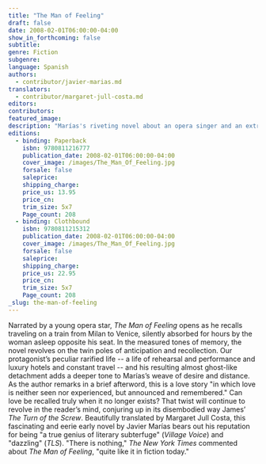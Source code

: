 ```yaml
---
title: "The Man of Feeling"
draft: false
date: 2008-02-01T06:00:00-04:00
show_in_forthcoming: false
subtitle:
genre: Fiction
subgenre:
language: Spanish
authors:
  - contributor/javier-marias.md
translators:
  - contributor/margaret-jull-costa.md
editors:
contributors:
featured_image:
description: "Marías's riveting novel about an opera singer and an extramarital affair is now a paperbook. "
editions:
  - binding: Paperback
    isbn: 9780811216777
    publication_date: 2008-02-01T06:00:00-04:00
    cover_image: /images/The_Man_Of_Feeling.jpg
    forsale: false
    saleprice:
    shipping_charge:
    price_us: 13.95
    price_cn:
    trim_size: 5x7
    Page_count: 208
  - binding: Clothbound
    isbn: 9780811215312
    publication_date: 2008-02-01T06:00:00-04:00
    cover_image: /images/The_Man_Of_Feeling.jpg
    forsale: false
    saleprice:
    shipping_charge:
    price_us: 22.95
    price_cn:
    trim_size: 5x7
    Page_count: 208
_slug: the-man-of-feeling
---
```


Narrated by a young opera star, _The Man of Feeling_ opens as he recalls traveling on a train from Milan to Venice, silently absorbed for hours by the woman asleep opposite his seat. In the measured tones of memory, the novel revolves on the twin poles of anticipation and recollection. Our protagonist’s peculiar rarified life -- a life of rehearsal and performance and luxury hotels and constant travel -- and his resulting almost ghost-like detachment adds a deeper tone to Marías’s weave of desire and distance. As the author remarks in a brief afterword, this is a love story "in which love is neither seen nor experienced, but announced and remembered." Can love be recalled truly when it no longer exists? That twist will continue to revolve in the reader’s mind, conjuring up in its disembodied way James’ _The Turn of the Screw_. Beautifully translated by Margaret Jull Costa, this fascinating and eerie early novel by Javier Marías bears out his reputation for being "a true genius of literary subterfuge" (_Village Voice_) and "dazzling" (_TLS_). "There is nothing," _The New York Times_ commented about _The Man of Feeling_, "quite like it in fiction today."

